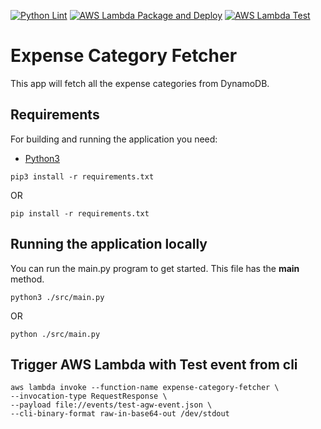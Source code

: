 [![Python Lint](https://github.com/pawanJ09/expense-category-fetcher/actions/workflows/python-lint.yml/badge.svg)](https://github.com/pawanJ09/expense-category-fetcher/actions/workflows/python-lint.yml)
[![AWS Lambda Package and Deploy](https://github.com/pawanJ09/expense-category-fetcher/actions/workflows/aws-lambda-package-deploy.yml/badge.svg)](https://github.com/pawanJ09/expense-category-fetcher/actions/workflows/aws-lambda-package-deploy.yml)
[![AWS Lambda Test](https://github.com/pawanJ09/expense-category-fetcher/actions/workflows/aws-lambda-test.yml/badge.svg)](https://github.com/pawanJ09/expense-category-fetcher/actions/workflows/aws-lambda-test.yml)

# Expense Category Fetcher

This app will fetch all the expense categories from DynamoDB.

## Requirements

For building and running the application you need:

- [Python3](https://www.python.org/downloads/)

```shell
pip3 install -r requirements.txt
```
OR
```shell
pip install -r requirements.txt
```

## Running the application locally

You can run the main.py program to get started. This file has the __main__ method.

```shell
python3 ./src/main.py
```
OR
```shell
python ./src/main.py
```

## Trigger AWS Lambda with Test event from cli

```shell
aws lambda invoke --function-name expense-category-fetcher \
--invocation-type RequestResponse \
--payload file://events/test-agw-event.json \
--cli-binary-format raw-in-base64-out /dev/stdout
```


